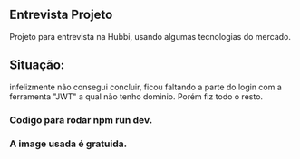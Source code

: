 ## Entrevista Projeto 

Projeto para entrevista na Hubbi, usando algumas tecnologias do mercado.


## Situação:
infelizmente não consegui concluir, ficou faltando a parte do login com a ferramenta "JWT" a qual não tenho dominio.
Porém fiz todo o resto.

### Codigo para rodar npm run dev.
### A image usada é gratuida.